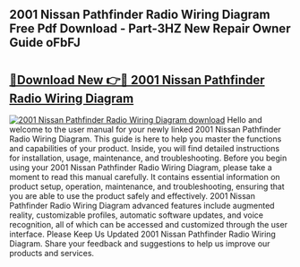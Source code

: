 ## 2001 Nissan Pathfinder Radio Wiring Diagram Free Pdf Download - Part-3HZ New Repair Owner Guide oFbFJ

# <h2><a href="http://dflk7c.blite.top/?on=2001+Nissan+Pathfinder+Radio+Wiring+Diagram">🔗Download New 👉🔴 2001 Nissan Pathfinder Radio Wiring Diagram</a></h2>

[![2001 Nissan Pathfinder Radio Wiring Diagram download](https://i.imgur.com/lujVjoI.png)](http://dflk7c.blite.top/?on=2001+Nissan+Pathfinder+Radio+Wiring+Diagram)
Hello and welcome to the user manual for your newly linked 2001 Nissan Pathfinder Radio Wiring Diagram. This guide is here to help you master the functions and capabilities of your product. Inside, you will find detailed instructions for installation, usage, maintenance, and troubleshooting. Before you begin using your 2001 Nissan Pathfinder Radio Wiring Diagram, please take a moment to read this manual carefully. It contains essential information on product setup, operation, maintenance, and troubleshooting, ensuring that you are able to use the product safely and effectively. 2001 Nissan Pathfinder Radio Wiring Diagram advanced features include augmented reality, customizable profiles, automatic software updates, and voice recognition, all of which can be accessed and customized through the user interface. Please Keep Us Updated 2001 Nissan Pathfinder Radio Wiring Diagram. Share your feedback and suggestions to help us improve our products and services.
